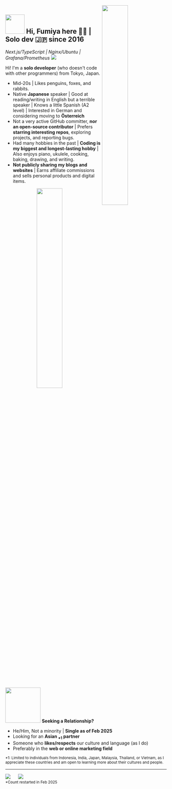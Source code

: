 <div>
  <img align="right" width="40%" src="https://yuis.xsrv.jp/images/ss/_58997ddc-4520-4a83-b01f-ac4f6d92be98-removebg-preview%20-%20Copy.png">
</div>

## <img src="https://yuis.xsrv.jp/images/ss/d1ccb027cb74358f8c5b5eff0d9c087d.gif" width="60"/> Hi, Fumiya here 🐱‍💻 | **Solo dev** 🇯🇵 since 2016
*Next.js/TypeScript | Nginx/Ubuntu | Grafana/Prometheus* <img src="https://lab2.yuipcoders.com/trk/github-profile/empty.gif">

<p align="left">Hi! I'm a <strong>solo developer</strong> (who doesn't code with other programmers) from Tokyo, Japan.</p>

- Mid-20s | Likes penguins, foxes, and rabbits.  
- Native **Japanese** speaker | Good at reading/writing in English but a terrible speaker | Knows a little Spanish (A2 level) | Interested in German and considering moving to **Österreich**  
- Not a very active GitHub committer, **nor an open-source contributor** | Prefers **starring interesting repos**, exploring projects, and reporting bugs.  
- Had many hobbies in the past | **Coding is my biggest and longest-lasting hobby** | Also enjoys piano, ukulele, cooking, baking, drawing, and writing.  
- **Not publicly sharing my blogs and websites** | Earns affiliate commissions and sells personal products and digital items.  

<div>
  <img align="right" width="40%" src="https://yuis.xsrv.jp/images/ss/ShareX-250213T170129-EbNdlt1I~ShareX-ShareX_-_Image_viewer.png">
</div>

<img src="https://yuis.xsrv.jp/images/ss/67298b77c86231ffb42126c4954f9b39.gif" width="110"/> **Seeking a Relationship?**  

- He/Him, Not a minority | **Single as of Feb 2025**  
- Looking for an <strong>Asian <sub>*1</sub> partner</strong>
- Someone who **likes/respects** our culture and language (as I do)  
- Preferably in the **web or online marketing field**  

<sub>*1: Limited to individuals from Indonesia, India, Japan, Malaysia, Thailand, or Vietnam, as I appreciate these countries and am open to learning more about their cultures and people.</sub>  

---

<!--Profile Count Badge-->
<p align="left">
  <img src="https://komarev.com/ghpvc/?username=yuis-ice&label=Profile%20views&color=770677&style=for-the-badge&logo=star" style="padding-right:20px;" />
  <img src="https://lab2.yuipcoders.com/trk/github-profile-footer/empty.gif">
  <br />
  <sub>*Count restarted in Feb 2025</sub>
</p>

